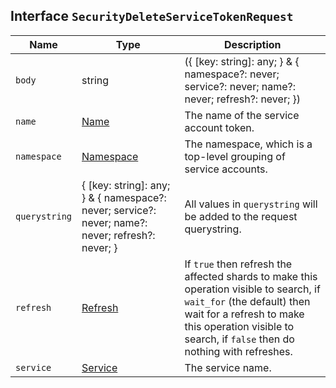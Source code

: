 ## Interface `SecurityDeleteServiceTokenRequest`

| Name | Type | Description |
| - | - | - |
| `body` | string | ({ [key: string]: any; } & { namespace?: never; service?: never; name?: never; refresh?: never; }) | All values in `body` will be added to the request body. |
| `name` | [Name](./Name.md) | The name of the service account token. |
| `namespace` | [Namespace](./Namespace.md) | The namespace, which is a top-level grouping of service accounts. |
| `querystring` | { [key: string]: any; } & { namespace?: never; service?: never; name?: never; refresh?: never; } | All values in `querystring` will be added to the request querystring. |
| `refresh` | [Refresh](./Refresh.md) | If `true` then refresh the affected shards to make this operation visible to search, if `wait_for` (the default) then wait for a refresh to make this operation visible to search, if `false` then do nothing with refreshes. |
| `service` | [Service](./Service.md) | The service name. |

